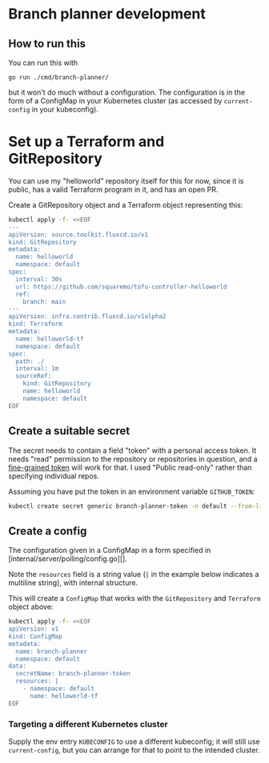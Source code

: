# Branch planner development

## How to run this

You can run this with

    go run ./cmd/branch-planner/

but it won't do much without a configuration. The configuration is in
the form of a ConfigMap in your Kubernetes cluster (as accessed by
`current-config` in your kubeconfig).

# Set up a Terraform and GitRepository

You can use my "helloworld" repository itself for this for now, since
it is public, has a valid Terraform program in it, and has an open PR.

Create a GitRepository object and a Terraform object representing this:

```bash
kubectl apply -f- <<EOF
---
apiVersion: source.toolkit.fluxcd.io/v1
kind: GitRepository
metadata:
  name: helloworld
  namespace: default
spec:
  interval: 30s
  url: https://github.com/squaremo/tofu-controller-helloworld
  ref:
    branch: main
---
apiVersion: infra.contrib.fluxcd.io/v1alpha2
kind: Terraform
metadata:
  name: helloworld-tf
  namespace: default
spec:
  path: ./
  interval: 1m
  sourceRef:
    kind: GitRepository
    name: helloworld
    namespace: default
EOF
```

## Create a suitable secret

The secret needs to contain a field "token" with a personal access
token. It needs "read" permission to the repository or repositories in
question, and a [fine-grained
token](https://github.com/settings/tokens?type=beta) will work for
that. I used "Public read-only" rather than specifying individual
repos.

Assuming you have put the token in an environment variable `GITHUB_TOKEN`:

```bash
kubectl create secret generic branch-planner-token -n default --from-literal=token=$GITHUB_TOKEN
```

## Create a config

The configuration given in a ConfigMap in a form specified in
[internal/server/polling/config.go][].

Note the `resources` field is a string value (`|` in the example below
indicates a multiline string), with internal structure.

This will create a `ConfigMap` that works with the `GitRepository` and
`Terraform` object above:

```bash
kubectl apply -f- <<EOF
apiVersion: v1
kind: ConfigMap
metadata:
  name: branch-planner
  namespace: default
data:
  secretName: branch-planner-token
  resources: |
    - namespace: default
      name: helloworld-tf
EOF
```

### Targeting a different Kubernetes cluster

Supply the env entry `KUBECONFIG` to use a different kubeconfig; it
will still use `current-config`, but you can arrange for that to point
to the intended cluster.
